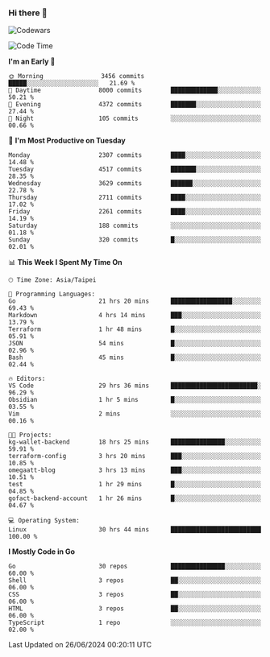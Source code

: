 ### Hi there 👋

![Codewars](https://www.codewars.com/users/omegaatt36/badges/small)

<!--START_SECTION:waka-->
![Code Time](http://img.shields.io/badge/Code%20Time-2%2C563%20hrs%2015%20mins-blue)

**I'm an Early 🐤** 

```text
🌞 Morning                3456 commits        █████░░░░░░░░░░░░░░░░░░░░   21.69 % 
🌆 Daytime                8000 commits        █████████████░░░░░░░░░░░░   50.21 % 
🌃 Evening                4372 commits        ███████░░░░░░░░░░░░░░░░░░   27.44 % 
🌙 Night                  105 commits         ░░░░░░░░░░░░░░░░░░░░░░░░░   00.66 % 
```
📅 **I'm Most Productive on Tuesday** 

```text
Monday                   2307 commits        ████░░░░░░░░░░░░░░░░░░░░░   14.48 % 
Tuesday                  4517 commits        ███████░░░░░░░░░░░░░░░░░░   28.35 % 
Wednesday                3629 commits        ██████░░░░░░░░░░░░░░░░░░░   22.78 % 
Thursday                 2711 commits        ████░░░░░░░░░░░░░░░░░░░░░   17.02 % 
Friday                   2261 commits        ████░░░░░░░░░░░░░░░░░░░░░   14.19 % 
Saturday                 188 commits         ░░░░░░░░░░░░░░░░░░░░░░░░░   01.18 % 
Sunday                   320 commits         █░░░░░░░░░░░░░░░░░░░░░░░░   02.01 % 
```


📊 **This Week I Spent My Time On** 

```text
🕑︎ Time Zone: Asia/Taipei

💬 Programming Languages: 
Go                       21 hrs 20 mins      █████████████████░░░░░░░░   69.43 % 
Markdown                 4 hrs 14 mins       ███░░░░░░░░░░░░░░░░░░░░░░   13.79 % 
Terraform                1 hr 48 mins        █░░░░░░░░░░░░░░░░░░░░░░░░   05.91 % 
JSON                     54 mins             █░░░░░░░░░░░░░░░░░░░░░░░░   02.96 % 
Bash                     45 mins             █░░░░░░░░░░░░░░░░░░░░░░░░   02.44 % 

🔥 Editors: 
VS Code                  29 hrs 36 mins      ████████████████████████░   96.29 % 
Obsidian                 1 hr 5 mins         █░░░░░░░░░░░░░░░░░░░░░░░░   03.55 % 
Vim                      2 mins              ░░░░░░░░░░░░░░░░░░░░░░░░░   00.16 % 

🐱‍💻 Projects: 
kg-wallet-backend        18 hrs 25 mins      ███████████████░░░░░░░░░░   59.91 % 
terraform-config         3 hrs 20 mins       ███░░░░░░░░░░░░░░░░░░░░░░   10.85 % 
omegaatt-blog            3 hrs 13 mins       ███░░░░░░░░░░░░░░░░░░░░░░   10.51 % 
test                     1 hr 29 mins        █░░░░░░░░░░░░░░░░░░░░░░░░   04.85 % 
gofact-backend-account   1 hr 26 mins        █░░░░░░░░░░░░░░░░░░░░░░░░   04.67 % 

💻 Operating System: 
Linux                    30 hrs 44 mins      █████████████████████████   100.00 % 
```

**I Mostly Code in Go** 

```text
Go                       30 repos            ███████████████░░░░░░░░░░   60.00 % 
Shell                    3 repos             ██░░░░░░░░░░░░░░░░░░░░░░░   06.00 % 
CSS                      3 repos             ██░░░░░░░░░░░░░░░░░░░░░░░   06.00 % 
HTML                     3 repos             ██░░░░░░░░░░░░░░░░░░░░░░░   06.00 % 
TypeScript               1 repo              ░░░░░░░░░░░░░░░░░░░░░░░░░   02.00 % 
```




 Last Updated on 26/06/2024 00:20:11 UTC
<!--END_SECTION:waka-->

<!--
**omegaatt36/omegaatt36** is a ✨ _special_ ✨ repository because its `README.md` (this file) appears on your GitHub profile.

Here are some ideas to get you started:

- 🔭 I’m currently working on ...
- 🌱 I’m currently learning ...
- 👯 I’m looking to collaborate on ...
- 🤔 I’m looking for help with ...
- 💬 Ask me about ...
- 📫 How to reach me: ...
- 😄 Pronouns: ...
- ⚡ Fun fact: ...
-->
